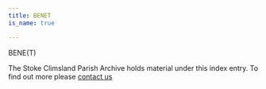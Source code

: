 ```yaml
---
title: BENET
is_name: true

---
```


BENE(T)


The Stoke Climsland Parish Archive holds material under this index entry. To find out more please [contact us](/contact/)
